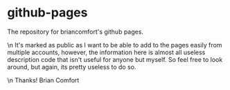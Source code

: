 # github-pages

The repository for briancomfort's github pages. 

\n It's marked as public as I want to be able to add to the pages easily from multiple accounts, however, the information here is almost all useless description code that isn't useful for anyone but myself. So feel free to look around, but again, its pretty useless to do so. 

\n Thanks!
Brian Comfort
